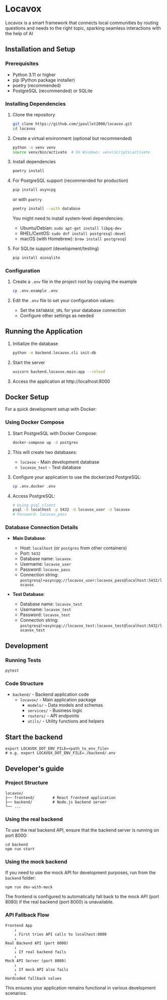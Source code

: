 # Locavox
Locavox is a smart framework that connects local communities by routing questions and needs to the right topic, sparking seamless interactions with the help of AI

## Installation and Setup

### Prerequisites
- Python 3.11 or higher
- pip (Python package installer)
- poetry (recommended)
- PostgreSQL (recommended) or SQLite

### Installing Dependencies

1. Clone the repository
   ```bash
   git clone https://github.com/jpoullet2000/locavox.git
   cd locavox
   ```

2. Create a virtual environment (optional but recommended)
   ```bash
   python -m venv venv
   source venv/bin/activate  # On Windows: venv\Scripts\activate
   ```

3. Install dependencies
   ```bash
   poetry install
   ```

4. For PostgreSQL support (recommended for production)
   ```bash
   pip install asyncpg
   ```

   or with `poetry`
   ```bash
   poetry install --with database
   ```

   You might need to install system-level dependencies:
   - Ubuntu/Debian: `sudo apt-get install libpq-dev`
   - RHEL/CentOS: `sudo dnf install postgresql-devel`
   - macOS (with Homebrew): `brew install postgresql`

5. For SQLite support (development/testing)
   ```bash
   pip install aiosqlite
   ```

### Configuration

1. Create a `.env` file in the project root by copying the example
   ```bash
   cp .env.example .env
   ```

2. Edit the `.env` file to set your configuration values:
   - Set the `DATABASE_URL` for your database connection
   - Configure other settings as needed

## Running the Application

1. Initialize the database
   ```bash
   python -m backend.locavox.cli init-db
   ```

2. Start the server
   ```bash
   uvicorn backend.locavox.main:app --reload
   ```

3. Access the application at http://localhost:8000

## Docker Setup

For a quick development setup with Docker:

### Using Docker Compose

1. Start PostgreSQL with Docker Compose:
   ```bash
   docker-compose up -d postgres
   ```

2. This will create two databases:
   - `locavox` - Main development database
   - `locavox_test` - Test database

3. Configure your application to use the dockerized PostgreSQL:
   ```bash
   cp .env.docker .env
   ```

4. Access PostgreSQL:
   ```bash
   # Using psql client
   psql -h localhost -p 5432 -U locavox_user -d locavox
   # Password: locavox_pass
   ```

### Database Connection Details

- **Main Database**:
  - Host: `localhost` (or `postgres` from other containers)
  - Port: `5432`
  - Database name: `locavox`
  - Username: `locavox_user`
  - Password: `locavox_pass`
  - Connection string: `postgresql+asyncpg://locavox_user:locavox_pass@localhost:5432/locavox`

- **Test Database**:
  - Database name: `locavox_test`
  - Username: `locavox_test`
  - Password: `locavox_test`
  - Connection string: `postgresql+asyncpg://locavox_test:locavox_test@localhost:5432/locavox_test`

## Development

### Running Tests
```bash
pytest
```

### Code Structure
- `backend/` - Backend application code
  - `locavox/` - Main application package
    - `models/` - Data models and schemas
    - `services/` - Business logic
    - `routers/` - API endpoints
    - `utils/` - Utility functions and helpers

## Start the backend 

```
export LOCAVOX_DOT_ENV_FILE=<path_to_env_file>
# e.g. export LOCAVOX_DOT_ENV_FILE=./backend/.env
```

## Developer's guide

### Project Structure
```
locavox/
├── frontend/        # React frontend application
├── backend/         # Node.js backend server
└── ...
```

### Using the real backend

To use the real backend API, ensure that the backend server is running on port 8000:

```
cd backend
npm run start
```

### Using the mock backend

If you need to use the mock API for development purposes, run from the `backend` folder:

```
npm run dev-with-mock
```

The frontend is configured to automatically fall back to the mock API (port 8080) if the real backend (port 8000) is unavailable.

### API Fallback Flow
```
Frontend App
    ↓
    ↓ First tries API calls to localhost:8000
    ↓
Real Backend API (port 8000)
    ↓
    ↓ If real backend fails
    ↓
Mock API Server (port 8080)
    ↓
    ↓ If mock API also fails
    ↓
Hardcoded fallback values
```

This ensures your application remains functional in various development scenarios.